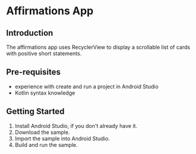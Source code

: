 # Affirmations App
## Introduction
The affirmations app uses RecyclerView to display a scrollable list of cards with positive short statements.
## Pre-requisites
- experience with create and run a project in Android Studio
- Kotlin syntax knowledge
## Getting Started
1. Install Android Studio, if you don't already have it.
2. Download the sample.
3. Import the sample into Android Studio.
4. Build and run the sample.
